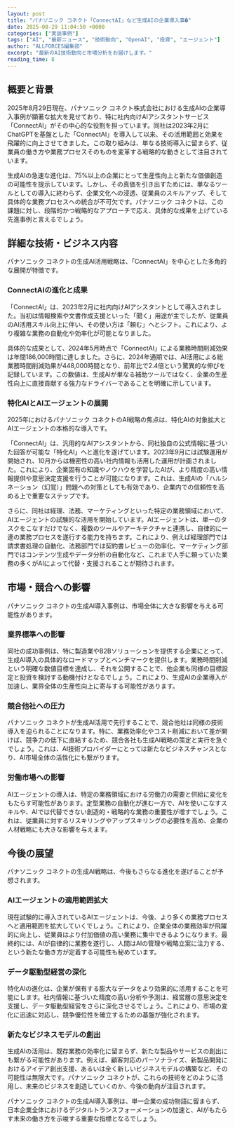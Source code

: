 ```yaml
---
layout: post
title: "パナソニック コネクト「ConnectAI」など生成AIの企業導入事�"
date: 2025-08-29 11:04:50 +0000
categories: ["実装事例"]
tags: ["AI", "最新ニュース", "技術動向", "OpenAI", "投資", "エージェント"]
author: "ALLFORCES編集部"
excerpt: "最新のAI技術動向と市場分析をお届けします。"
reading_time: 8
---
```


## 概要と背景

2025年8月29日現在、パナソニック コネクト株式会社における生成AIの企業導入事例が顕著な拡大を見せており、特に社内向けAIアシスタントサービス「ConnectAI」がその中心的な役割を担っています。同社は2023年2月にChatGPTを基盤とした「ConnectAI」を導入して以来、その活用範囲と効果を飛躍的に向上させてきました。この取り組みは、単なる技術導入に留まらず、従業員の働き方や業務プロセスそのものを変革する戦略的な動きとして注目されています。

生成AIの急速な進化は、75%以上の企業にとって生産性向上と新たな価値創造の可能性を提示しています。しかし、その真価を引き出すためには、単なるツールとしての導入に終わらず、企業文化への浸透、従業員のスキルアップ、そして具体的な業務プロセスへの統合が不可欠です。パナソニック コネクトは、この課題に対し、段階的かつ戦略的なアプローチで応え、具体的な成果を上げている先進事例と言えるでしょう。

## 詳細な技術・ビジネス内容

パナソニック コネクトの生成AI活用戦略は、「ConnectAI」を中心とした多角的な展開が特徴です。

### ConnectAIの進化と成果

「ConnectAI」は、2023年2月に社内向けAIアシスタントとして導入されました。当初は情報検索や文書作成支援といった「聞く」用途が主でしたが、従業員のAI活用スキル向上に伴い、その使い方は「頼む」へとシフト。これにより、より複雑な業務の自動化や効率化が可能となりました。

具体的な成果として、2024年5月時点で「ConnectAI」による業務時間削減効果は年間186,000時間に達しました。さらに、2024年通期では、AI活用による総業務時間削減効果が448,000時間となり、前年比で2.4倍という驚異的な伸びを記録しています。この数値は、生成AIが単なる補助ツールではなく、企業の生産性向上に直接貢献する強力なドライバーであることを明確に示しています。

### 特化AIとAIエージェントの展開

2025年におけるパナソニック コネクトのAI戦略の焦点は、特化AIの対象拡大とAIエージェントの本格的な導入です。

「ConnectAI」は、汎用的なAIアシスタントから、同社独自の公式情報に基づいた回答が可能な「特化AI」へと進化を遂げています。2023年9月には試験運用が開始され、10月からは機密性の高い社内情報も活用した運用が計画されました。これにより、企業固有の知識やノウハウを学習したAIが、より精度の高い情報提供や意思決定支援を行うことが可能になります。これは、生成AIの「ハルシネーション（幻覚）」問題への対策としても有効であり、企業内での信頼性を高める上で重要なステップです。

さらに、同社は経理、法務、マーケティングといった特定の業務領域において、AIエージェントの試験的な活用を開始しています。AIエージェントは、単一のタスクをこなすだけでなく、複数のツールやアーキテクチャと連携し、自律的に一連の業務プロセスを遂行する能力を持ちます。これにより、例えば経理部門では請求書処理の自動化、法務部門では契約書レビューの効率化、マーケティング部門ではコンテンツ生成やデータ分析の自動化など、これまで人手に頼っていた業務の多くがAIによって代替・支援されることが期待されます。

## 市場・競合への影響

パナソニック コネクトの生成AI導入事例は、市場全体に大きな影響を与える可能性があります。

### 業界標準への影響

同社の成功事例は、特に製造業やB2Bソリューションを提供する企業にとって、生成AI導入の具体的なロードマップとベンチマークを提供します。業務時間削減という明確な数値目標を達成し、それを公開することで、他企業も同様の目標設定と投資を検討する動機付けとなるでしょう。これにより、生成AIの企業導入が加速し、業界全体の生産性向上に寄与する可能性があります。

### 競合他社への圧力

パナソニック コネクトが生成AI活用で先行することで、競合他社は同様の技術導入を迫られることになります。特に、業務効率化やコスト削減において差が開けば、競争力の低下に直結するため、競合各社も生成AI戦略の策定と実行を急ぐでしょう。これは、AI技術プロバイダーにとっては新たなビジネスチャンスとなり、AI市場全体の活性化にも繋がります。

### 労働市場への影響

AIエージェントの導入は、特定の業務領域における労働力の需要と供給に変化をもたらす可能性があります。定型業務の自動化が進む一方で、AIを使いこなすスキルや、AIでは代替できない創造的・戦略的な業務の重要性が増すでしょう。これは、従業員に対するリスキリングやアップスキリングの必要性を高め、企業の人材戦略にも大きな影響を与えます。

## 今後の展望

パナソニック コネクトの生成AI戦略は、今後もさらなる進化を遂げることが予想されます。

### AIエージェントの適用範囲拡大

現在試験的に導入されているAIエージェントは、今後、より多くの業務プロセスへと適用範囲を拡大していくでしょう。これにより、企業全体の業務効率が飛躍的に向上し、従業員はより付加価値の高い業務に集中できるようになります。最終的には、AIが自律的に業務を遂行し、人間はAIの管理や戦略立案に注力する、という新たな働き方が定着する可能性も秘めています。

### データ駆動型経営の深化

特化AIの進化は、企業が保有する膨大なデータをより効果的に活用することを可能にします。社内情報に基づいた精度の高い分析や予測は、経営層の意思決定を支援し、データ駆動型経営をさらに深化させるでしょう。これにより、市場の変化に迅速に対応し、競争優位性を確立するための基盤が強化されます。

### 新たなビジネスモデルの創出

生成AIの活用は、既存業務の効率化に留まらず、新たな製品やサービスの創出にも繋がる可能性があります。例えば、顧客対応のパーソナライズ、新製品開発におけるアイデア創出支援、あるいは全く新しいビジネスモデルの構築など、その可能性は無限大です。パナソニック コネクトが、これらの技術をどのように活用し、未来のビジネスを創造していくのか、今後の動向が注目されます。

パナソニック コネクトの生成AI導入事例は、単一企業の成功物語に留まらず、日本企業全体におけるデジタルトランスフォーメーションの加速と、AIがもたらす未来の働き方を示唆する重要な指標となるでしょう。
